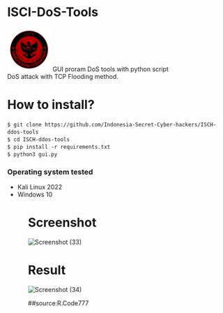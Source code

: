 # ISCI-DoS-Tools
<img src="https://github.com/Indonesia-Secret-Cyber-hackers/ISCH-ddos-tools/blob/main/assets/I.S.C.H.png?raw=true" width="100px">
GUI proram DoS tools with python script <br>
DoS attack with TCP Flooding method.

# How to install?

`$ git clone https://github.com/Indonesia-Secret-Cyber-hackers/ISCH-ddos-tools`
<br>
`$ cd ISCH-ddos-tools`
<br>
`$ pip install -r requirements.txt`
<br>
`$ python3 gui.py`

### Operating system tested

<ul>
  <li>
    Kali Linux 2022
  </li>
  <li>
    Windows 10
  </li>
<ul>

# Screenshot
![Screenshot (33)](https://i.imgur.com/V4iKkMn.png)
# Result
![Screenshot (34)](https://user-images.githubusercontent.com/92700881/199251879-ab45024c-d67e-4998-b57d-851cd221483e.png)

  
  
  ##source:R.Code777
